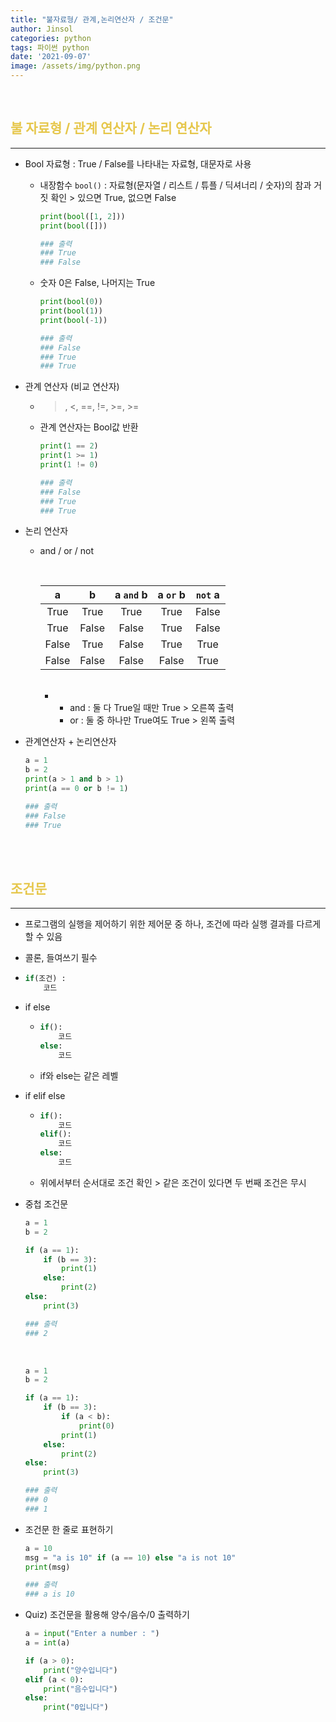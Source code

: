 ```yaml
---
title: "불자료형/ 관계,논리연산자 / 조건문"
author: Jinsol
categories: python
tags: 파이썬 python
date: '2021-09-07'
image: /assets/img/python.png
---
```


<br>

## <span style="color:#e6c74c">불 자료형 / 관계 연산자 / 논리 연산자</span>
<hr>

- Bool 자료형 : True / False를 나타내는 자료형, 대문자로 사용
    
    - 내장함수 `bool()` : 자료형(문자열 / 리스트 / 튜플 / 딕셔너리 / 숫자)의 참과 거짓 확인 > 있으면 True, 없으면 False

        ```python
        print(bool([1, 2]))
        print(bool([]))

        ### 출력
        ### True
        ### False
        ```

    - 숫자 0은 False, 나머지는 True

        ```python
        print(bool(0))
        print(bool(1))
        print(bool(-1))

        ### 출력
        ### False
        ### True
        ### True
        ```

- 관계 연산자 (비교 연산자)

    - >, <, ==, !=, >=, >=

    - 관계 연산자는 Bool값 반환

        ```python
        print(1 == 2)
        print(1 >= 1)
        print(1 != 0)

        ### 출력
        ### False
        ### True
        ### True
        ```

- 논리 연산자 

    - and / or / not

        <br>
        
        | a | b | a `and` b | a `or` b | `not` a |
        |:---:|:---:|:---:|:---:| :---: |
        | True | True | True | True | False |
        | True | False | False | True | False |
        | False | True | False | True | True |
        | False | False | False | False  | True |

        <br>

        -   - and : 둘 다 True일 때만 True > 오른쪽 출력
            - or : 둘 중 하나만 True여도 True > 왼쪽 출력

- 관계연산자 + 논리연산자

    ```python
    a = 1
    b = 2
    print(a > 1 and b > 1)
    print(a == 0 or b != 1)

    ### 출력
    ### False
    ### True
    ```

<br><br>

## <span style="color:#e6c74c">조건문</span>
<hr>

- 프로그램의 실행을 제어하기 위한 제어문 중 하나, 조건에 따라 실행 결과를 다르게 할 수 있음

- 콜론, 들여쓰기 필수

- 
    ```python
    if(조건) :
        코드
    ```

- if else

    -
        ```python
        if():
            코드
        else:
            코드 
        ```

    - if와 else는 같은 레벨

- if elif else

    - 
        ```python
        if():
            코드
        elif():
            코드
        else:
            코드 
        ```

    - 위에서부터 순서대로 조건 확인 > 같은 조건이 있다면 두 번째 조건은 무시

- 중첩 조건문

    ```python
    a = 1
    b = 2

    if (a == 1):
        if (b == 3):
            print(1)
        else:
            print(2)
    else:
        print(3)

    ### 출력
    ### 2
    ```

    <br>

    ```python
    a = 1
    b = 2

    if (a == 1):
        if (b == 3):
            if (a < b):
                print(0)
            print(1)
        else:
            print(2)
    else:
        print(3)

    ### 출력
    ### 0
    ### 1
    ```

- 조건문 한 줄로 표현하기

    ```python
    a = 10
    msg = "a is 10" if (a == 10) else "a is not 10"
    print(msg)

    ### 출력
    ### a is 10
    ```

- Quiz) 조건문을 활용해 양수/음수/0 출력하기

    ```python
    a = input("Enter a number : ")
    a = int(a)

    if (a > 0):
        print("양수입니다")
    elif (a < 0):
        print("음수입니다")
    else:
        print("0입니다")
    ```